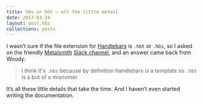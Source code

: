 ```yaml
---
title: hbs or hbt – all the little detail 
date: 2017-03-24
layout: post.hbs
collections: posts
---
```


I wasn’t sure if the file extension for [Handlebars](http://handlebarsjs.com/) is `.hbt` or `.hbs`, so I asked on the friendly [Metalsmith](http://www.metalsmith.io/) [Slack channel](https://metalsmith.slack.com/), and an answer came back from Woody: 

> I think it's `.hbs` because by definition handlebars is a template so `.hbt` is a but of a misnomer.

It’s all these little details that take the time. And I haven’t even started writing the documentation.
